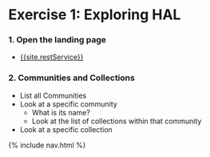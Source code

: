 # Exercise 1: Exploring HAL

### 1. Open the landing page

- [{{site.restService}}]({{site.restService}})

### 2. Communities and Collections

- List all Communities
- Look at a specific community
  - What is its name?
  - Look at the list of collections within that community
- Look at a specific collection

{% include nav.html %}
